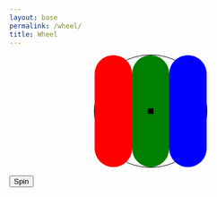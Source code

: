 ```yaml
---
layout: base
permalink: /wheel/
title: Wheel
---
```


<html>
<head>
  <title>Rigged Spinning Wheel</title>
  <style>
    #wheel {
      width: 200px;
      height: 200px;
      border: 1px solid black;
      border-radius: 100px;
      margin: 0 auto;
    }
    .slice {
      width: 33.33%;
      height: 100%;
      border-radius: 100px;
      float: left;
    }
    .slice-1 {
      background-color: red;
    }
    .slice-2 {
      background-color: green;
    }
    .slice-3 {
      background-color: blue;
    }
    #pointer {
      position: relative;
      top: 50%;
      left: 50%;
      transform: translate(-50%, -50%);
      width: 10px;
      height: 10px;
      background-color: black;
    }
  </style>
</head>
<body>
  <div id="wheel">
    <div class="slice slice-1"></div>
    <div class="slice slice-2"></div>
    <div class="slice slice-3"></div>
    <div id="pointer"></div>
  </div>

  <button type="button" onclick="spin()">Spin</button>

  <script>
    var wheel = document.getElementById('wheel');
    var pointer = document.getElementById('pointer');

    function spin() {
      // Rig the wheel to always land on the green slice.
      wheel.style.transform = 'rotate(120deg)';

      // Start the spinning animation.
      pointer.classList.add('spinning');

      setTimeout(function() {
        // Stop the spinning animation.
        pointer.classList.remove('spinning');

        // Determine where the pointer landed.
        var landedSlice = pointer.classList[1];

        // Display the result.
        alert('You landed on the ' + landedSlice + ' slice!');
      }, 1000);
    }
  </script>
</body>
</html>
